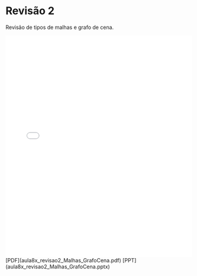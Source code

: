 # Revisão 2

Revisão de tipos de malhas e grafo de cena.

<embed height="600" src="aula8x_revisao2_Malhas_GrafoCena.pdf" type="application/pdf" width="100%">
[PDF](aula8x_revisao2_Malhas_GrafoCena.pdf)
[PPT](aula8x_revisao2_Malhas_GrafoCena.pptx)
